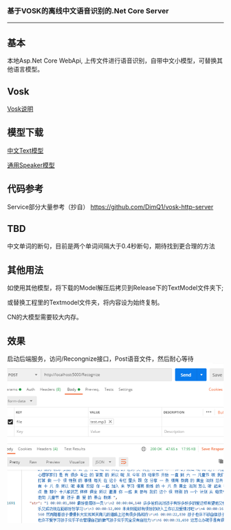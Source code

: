 ### 基于VOSK的离线中文语音识别的.Net Core Server
---

## 基本
本地Asp.Net Core WebApi, 上传文件进行语音识别，自带中文小模型，可替换其他语言模型。

## Vosk
[Vosk说明](https://alphacephei.com/vosk/index.zh)

## 模型下载
[中文Text模型](https://alphacephei.com/vosk/models/vosk-model-small-cn-0.22.zip)

[通用Speaker模型](https://alphacephei.com/vosk/models/vosk-model-spk-0.4.zip)

## 代码参考
Service部分大量参考（抄自） https://github.com/DimQ1/vosk-http-server

## TBD
中文单词的断句，目前是两个单词间隔大于0.4秒断句，期待找到更合理的方法

## 其他用法
如使用其他模型，将下载的Model解压后拷贝到Release下的TextModel文件夹下;

或替换工程里的Textmodel文件夹，将内容设为始终复制。

CN的大模型需要较大内存。

## 效果
启动后端服务，访问/Recongnize接口，Post语音文件，然后耐心等待
![Demo](Demo.PNG)